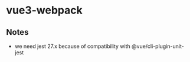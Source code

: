 # vue3-webpack

## Notes

- we need jest 27.x because of compatibility with @vue/cli-plugin-unit-jest
